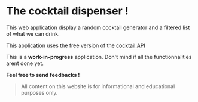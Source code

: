 # The cocktail dispenser !

This web application display a random cocktail generator and a filtered list of what we can drink.

This application uses the free version of the  [cocktail API](https://www.thecocktaildb.com/api.php)

This is a __work-in-progress__ application. Don't mind if all the functionnalities arent done yet.

__Feel free to send feedbacks !__
  
    
      
      
>All content on this website is for informational and educational purposes only.
